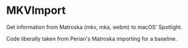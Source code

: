# MKVImport

Get information from Matroska (mkv, mka, webm) to macOS' Spotlight.

Code liberally taken from Perian's Matroska importing for a baseline.
